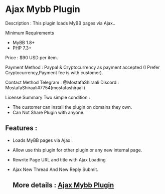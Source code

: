 # Ajax Mybb Plugin

Description : This plugin loads MyBB pages via Ajax..

Minimum Requirements
   * MyBB 1.8+
   * PHP 7.3+
 

Price : $90 USD per item.

Payment Method : Paypal  & Cryptocurrency as payment accepted (I Prefer Cryptocurrency,Payment fee is with customer).

Contact Method
Telegram : @MostafaShiraali
Discord : MostafaShiraali#7754(mostafashiraali)

License Summary
Two simple condition :
- The customer can install the plugin on domains they own.
- Can Not Share Plugin with anyone.

## Features :

* Loads MyBB pages via Ajax .
* Allow use this plugin for other plugin or any new internal page.
* Rewrite Page URL and title with Ajax Loading
* Ajax New Thread And New Reply Submit.
  
   ## More details : [Ajax Mybb Plugin](https://community.mybb.com/thread-242787.html)
